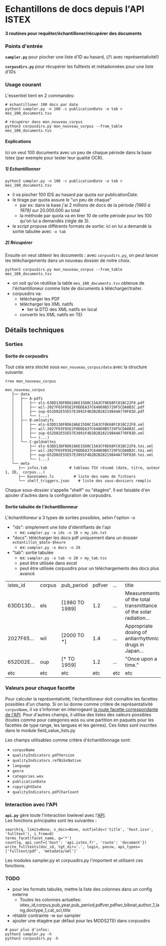 Echantillons de docs depuis l'API ISTEX
=========================================
**3 routines pour requêter/échantilloner/récupérer des documents**

### Points d'entrée

**`sampler.py`** pour piocher une liste d'ID au hasard, (/!\\ avec représentativité!)

**`corpusdirs.py`** pour récupérer les fulltexts et métadonnées pour une liste d'IDs


### Usage courant

L'essentiel tient en 2 commandes:

```
# échantilloner 100 docs par date
python3 sampler.py -n 100 -c publicationDate -o tab > mes_100_documents.tsv

# récupérer dans mon_nouveau_corpus
python3 corpusdirs.py mon_nouveau_corpus --from_table mes_100_documents.tsv
```

#### Explications
Ici on veut 100 documents avec un peu de chaque période dans la base Istex (par exemple pour tester leur qualité OCR).

##### 1) Echantillonner

```
python3 sampler.py -n 100 -c publicationDate -o tab > mes_100_documents.tsv
```

  - il va piocher 100 IDS au hasard par quota sur publicationDate.
  - le tirage par quota assure le "un peu de chaque"
    - par ex: dans la base j'ai 2 millions de docs de la période *[1960 à 1979]* sur 20.000.000 au total
    - la méthode par quota va en tirer 10 de cette période pour les 100 qu'on lui a demandés (règle de 3).
  - le script propose différents formats de sortie: ici on lui a demandé la sortie tabulée avec `-o tab`

##### 2) Récupérer

Ensuite on veut obtenir les documents : avec `corpusdirs.py`, on peut lancer les téléchargements dans un nouveau dossier de notre choix.


```
python3 corpusdirs.py mon_nouveau_corpus --from_table mes_100_documents.tsv
```

  - on voit qu'on réutilise la table `mes_100_documents.tsv` obtenue de l'échantilloneur comme liste de documents à télécharger/traiter.
  - corpusdirs va:
    - télécharger les PDF
    - télécharger les XML natifs
      - lier la DTD des XML natifs en local
    - convertir les XML natifs en TEI



## Détails techniques

### Sorties

#### Sortie de corpusdirs

Tout cela sera stocké sous `mon_nouveau_corpus/data` avec la structure suivante:

```
tree mon_nouveau_corpus

mon_nouveau_corpus
   ├── data
   │   ├── A-pdfs
   │   │   ├── els-63DD13DF0D6186E15D0C15A3CF0E68FC01BC22F8.pdf
   │   │   ├── wil-2027F65F05E2F0DDEA37C64869B5729F5CDA8B3C.pdf
   │   │   ├── oup-652D02E55E57E3091F4D2B2B28219844A770F83D.pdf
   │   │   └── (...)
   │   ├── B-xmlnatifs
   │   │   ├── els-63DD13DF0D6186E15D0C15A3CF0E68FC01BC22F8.xml
   │   │   ├── wil-2027F65F05E2F0DDEA37C64869B5729F5CDA8B3C.xml
   │   │   ├── oup-652D02E55E57E3091F4D2B2B28219844A770F83D.xml
   │   │   └── (...)
   │   └── C-goldxmltei
   │       ├── els-63DD13DF0D6186E15D0C15A3CF0E68FC01BC22F8.tei.xml
   │       ├── wil-2027F65F05E2F0DDEA37C64869B5729F5CDA8B3C.tei.xml
   │       ├── oup-652D02E55E57E3091F4D2B2B28219844A770F83D.tei.xml
   │       └── (...)
   └── meta
      ├── infos.tab          # tableau TSV résumé (date, titre, auteur 1, ID,  corpus...)
      ├── basenames.ls         # liste des noms de fichiers
      └── shelf_triggers.json    # liste des sous-dossiers remplis
```

Chaque sous-dossier s'appelle "shelf" ou "étagère". Il est faisable d'en ajouter d'autres dans la configuration de corpusdirs.


#### Sortie tabulée de l'échantillonneur

L'échantilloneur a 3 types de sorties possibles, selon l'option -o

  - "ids":  simplement une liste d'identifiants de l'api
     - ex: `sampler.py -o ids -n 20 > my_ids.txt`
  - "docs": télécharger les docs pdf uniquement dans un dossier `echantillon_$date-$heure`
     - ex: `sampler.py -o docs -n 20`
  - "tab": sortie tabulée 
     - ex: `sampler.py -o tab -n 20 > my_tab.tsv`
     - peut être utilisée dans excel
     - peut être utilisée corpusdirs pour un téléchargements des docs plus avancé

<table>
<tr><td>istex_id</td>   <td>corpus</td>  <td>pub_period</td>     <td>pdfver</td> <td>...</td>  <td>title</td></tr>
<tr><td>63DD13D...</td> <td>els</td>   <td>[1980 TO 1989]</td>   <td>1.2</td>   <td>...</td>  <td>Measurements of the total transmittance of the solar radiation...</td></tr>
<tr><td>2027F65...</td> <td>wil</td>    <td>[2000 TO *]</td>     <td>1.4</td>   <td>...</td>  <td>Appropriate dosing of antiarrhythmic drugs in Japan...</td></tr>
<tr><td>652D02E...</td> <td>oup</td>    <td>[* TO 1959]</td>     <td>1.2</td>  <td>...</td>  <td>"Once upon a time."</td></tr>
<tr><td>etc</td> <td>etc</td>    <td>etc</td>     <td>etc</td>  <td>etc</td>  <td>etc</td></tr>
</table>


### Valeurs pour chaque facette

Pour calculer la représentativité, l'échantilloneur doit connaître les facettes possibles d'un champ. Si on lui donne comme critère de représentativité `corpusName`, il va s'informer en interrogeant [la route facette correspondante de l'API](https://api.istex.fr/documentation/300-search.html#facettes). Pour d'autres champs, il utilise des listes des valeurs possibles (toutes comme pour categories.wos ou une partition en paquets pour les facettes de type range, les langues et les genres). Ces listes sont inscrites dans le module field_value_lists.py

Les champs utilisables comme critère d'échantillonnage sont:

  - `corpusName`
  - `qualityIndicators.pdfVersion`
  - `qualityIndicators.refBibsNative`
  - `language`
  - `genre`
  - `categories.wos`
  - `publicationDate`
  - `copyrightDate`
  - `qualityIndicators.pdfCharCount`

### Interaction avec l'API

**`api.py`** gère toute l'interaction lowlevel avec l'[API](https://api.istex.fr).  
Les fonctions principales sont les suivantes :


```
search(q, limit=None, n_docs=None, outfields=('title', 'host.issn', 'fulltext'), i_from=0)
terms_facet(facet_name, q='*')
count(q, api_conf={'host': 'api.istex.fr', 'route': 'document'})
write_fulltexts(doc_id, tgt_dir='.', login, passw, api_types=['fulltext/pdf', 'metadata/xml']`
```

Les modules sampler.py et corpusdirs.py l'importent et utilisent ces fonctions.

### TODO

  - pour les formats tabulés, mettre la liste des colonnes dans un config externe
      - Toutes les colonnes actuelles: istex_id,corpus,pub_year,pub_period,pdfver,pdfwc,bibnat,author_1,lang,doctype_1,cat_sci,title
  - rétablir contrainte -w sur sampler
  - ajouter une étagère par défaut pour les MODS2TEI dans corpusdirs



```
# pour plus d'infos:
python3 sampler.py -h
python3 corpusdirs.py -h
```
